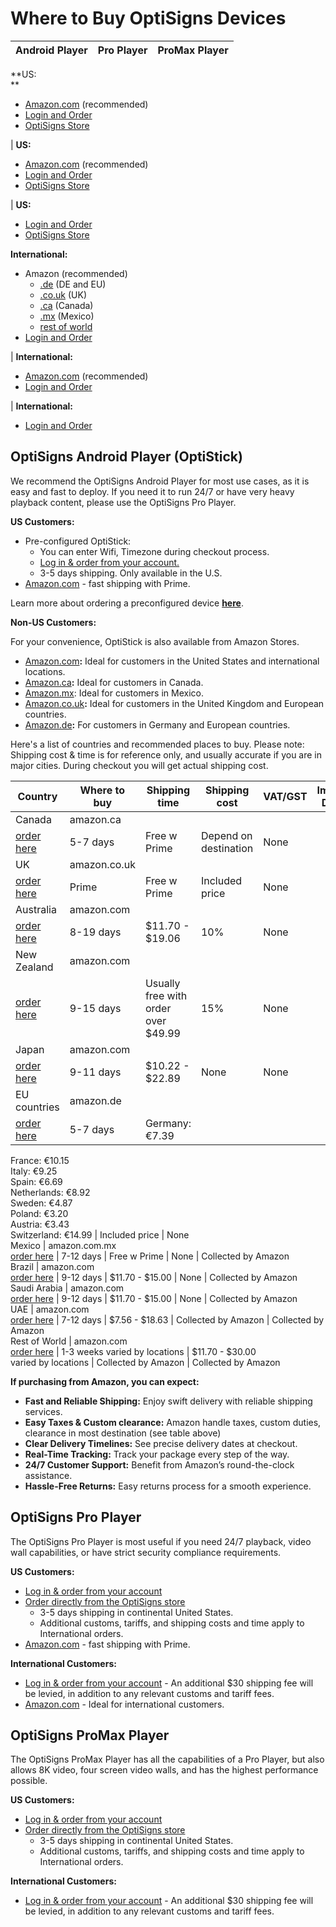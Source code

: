 # Where to Buy OptiSigns Devices

**Android Player** | **Pro Player** | **ProMax Player**  
---|---|---  
**US:  
**

  * [Amazon.com](https://links.optisigns.com/optistick-amazon-us) (recommended)
  * [Login and Order](https://app.optisigns.com/app/s/order-device)
  * [OptiSigns Store](https://shop.optisigns.com/products/optisigns-android-stick-player-2)

|  **US:**

  * [Amazon.com](https://www.amazon.com/dp/B0DXX7YS7M?maas=maas_adg_AC5AAF2ED77206D312A3371F03F33017_afap_abs&ref_=aa_maas&tag=maas) (recommended)
  * [Login and Order](https://app.optisigns.com/app/s/order-device/pro-player)
  * [OptiSigns Store](https://shop.optisigns.com/products/optisigns-digital-signage-player)

|  **US:**

  * [Login and Order](https://app.optisigns.com/app/s/order-device/promax-player)
  * [OptiSigns Store](https://shop.optisigns.com/products/optisigns-promax-signage-player)

  
**International:**

  * Amazon (recommended) 
    * [.de](https://links.optisigns.com/optistick-amazon-de) (DE and EU)
    * [.co.uk](https://links.optisigns.com/optistick-amazon-uk) (UK)
    * [.ca](https://links.optisigns.com/optistick-amazon-ca) (Canada)
    * [.mx](https://links.optisigns.com/optistick-amazon-mx) (Mexico)
    * [rest of world](https://links.optisigns.com/optistick-amazon-us)
  * [Login and Order](https://app.optisigns.com/app/s/order-device)

|  **International:**

  * [Amazon.com](https://www.amazon.com/dp/B0DXX7YS7M?maas=maas_adg_AC5AAF2ED77206D312A3371F03F33017_afap_abs&ref_=aa_maas&tag=maas) (recommended)
  * [Login and Order](https://app.optisigns.com/app/s/order-device/pro-player)

|  **International:**

  * [Login and Order](https://app.optisigns.com/app/s/order-device/promax-player)

  
  
##

## OptiSigns Android Player (OptiStick)

We recommend the OptiSigns Android Player for most use cases, as it is easy
and fast to deploy. If you need it to run 24/7 or have very heavy playback
content, please use the OptiSigns Pro Player.

**US Customers:**

  * Pre-configured OptiStick: 
    * You can enter Wifi, Timezone during checkout process. 
    * [Log in & order from your account.](https://app.optisigns.com/app/s/order-device)
    * 3-5 days shipping. Only available in the U.S.
  * [Amazon.com](https://links.optisigns.com/optistick-amazon-us) \- fast shipping with Prime.

Learn more about ordering a preconfigured device
**[here](https://support.optisigns.com/hc/en-us/articles/31960461758611)**.

**Non-US Customers:**

For your convenience, OptiStick is also available from Amazon Stores.

  * [Amazon.com](https://links.optisigns.com/optistick-amazon-us)**:** Ideal for customers in the United States and international locations.
  * [Amazon.ca](https://links.optisigns.com/optistick-amazon-ca)**:** Ideal for customers in Canada.
  * [Amazon.mx](https://links.optisigns.com/optistick-amazon-mx): Ideal for customers in Mexico.
  * [Amazon.co.uk](https://links.optisigns.com/optistick-amazon-uk)**:** Ideal for customers in the United Kingdom and European countries.
  * [Amazon.de](https://links.optisigns.com/optistick-amazon-de)**:** For customers in Germany and European countries.

Here's a list of countries and recommended places to buy. Please note:
Shipping cost & time is for reference only, and usually accurate if you are in
major cities. During checkout you will get actual shipping cost.

**Country** | **Where to buy** | **Shipping time** | **Shipping cost** | **VAT/GST** | **Import Duty**  
---|---|---|---|---|---  
Canada | amazon.ca  
[order here](https://links.optisigns.com/optistick-amazon-ca) | 5-7 days | Free w Prime | Depend on destination | None  
UK | amazon.co.uk  
[order here](https://links.optisigns.com/optistick-amazon-uk) | Prime | Free w Prime | Included price | None  
Australia | amazon.com  
[order here](https://links.optisigns.com/optistick-amazon-us) | 8-19 days | $11.70 - $19.06 | 10% | None  
New Zealand | amazon.com  
[order here](https://links.optisigns.com/optistick-amazon-us) | 9-15 days | Usually free with order over $49.99 | 15% | None  
Japan | amazon.com  
[order here](https://links.optisigns.com/optistick-amazon-us) | 9-11 days | $10.22 - $22.89 | None | None  
EU countries | amazon.de  
[order here](https://links.optisigns.com/optistick-amazon-de) | 5-7 days | Germany: €7.39  
France: €10.15  
Italy: €9.25  
Spain: €6.69  
Netherlands: €8.92  
Sweden: €4.87  
Poland: €3.20  
Austria: €3.43  
Switzerland: €14.99 | Included price | None  
Mexico | amazon.com.mx  
[order here](https://links.optisigns.com/optistick-amazon-mx) | 7-12 days | Free w Prime | None | Collected by Amazon  
Brazil | amazon.com  
[order here](https://links.optisigns.com/optistick-amazon-us) | 9-12 days | $11.70 - $15.00 | None | Collected by Amazon  
Saudi Arabia | amazon.com  
[order here](https://links.optisigns.com/optistick-amazon-us) | 9-12 days | $11.70 - $15.00 | None | Collected by Amazon  
UAE | amazon.com  
[order here](https://links.optisigns.com/optistick-amazon-us) | 7-12 days | $7.56 - $18.63 | Collected by Amazon | Collected by Amazon  
Rest of World | amazon.com  
[order here](https://links.optisigns.com/optistick-amazon-us) | 1-3 weeks varied by locations | $11.70 - $30.00  
varied by locations | Collected by Amazon | Collected by Amazon  
  
**If purchasing from Amazon, you can expect:**

  * **Fast and Reliable Shipping:** Enjoy swift delivery with reliable shipping services.
  * **Easy Taxes & Custom clearance:** Amazon handle taxes, custom duties, clearance in most destination (see table above)
  * **Clear Delivery Timelines:** See precise delivery dates at checkout.
  * **Real-Time Tracking:** Track your package every step of the way.
  * **24/7 Customer Support:** Benefit from Amazon’s round-the-clock assistance.
  * **Hassle-Free Returns:** Easy returns process for a smooth experience.

## OptiSigns Pro Player

The OptiSigns Pro Player is most useful if you need 24/7 playback, video wall
capabilities, or have strict security compliance requirements.

**US Customers:**

  * [Log in & order from your account](https://app.optisigns.com/app/s/order-device/pro-player)
  * [Order directly from the OptiSigns store](https://shop.optisigns.com/products/optisigns-digital-signage-player)
    * 3-5 days shipping in continental United States.
    * Additional customs, tariffs, and shipping costs and time apply to International orders.
  * [Amazon.com](https://www.amazon.com/OptiSigns-Pro-Digital-Signage-Player/dp/B0DXX7YS7M?crid=2OT0AP20QNSJ3&dib=eyJ2IjoiMSJ9.YdGPuMqNiZdZ9H4sJGaqPh7cIYl_UjOs7mU-_pf5IvbGjHj071QN20LucGBJIEps.U1EgAL-eftuWnkNMS6MqGXSOT89Rc6aCJb-BB1ssvzg&dib_tag=se&keywords=OptiSigns+Pro+Player&qid=1747238121&sprefix=optisigns+pro+play%2Caps%2C123&sr=8-1) \- fast shipping with Prime.

**International Customers:**

  * [Log in & order from your account](https://app.optisigns.com/app/s/order-device/pro-player) \- An additional $30 shipping fee will be levied, in addition to any relevant customs and tariff fees.
  * [Amazon.com](https://www.amazon.com/OptiSigns-Pro-Digital-Signage-Player/dp/B0DXX7YS7M?crid=2OT0AP20QNSJ3&dib=eyJ2IjoiMSJ9.YdGPuMqNiZdZ9H4sJGaqPh7cIYl_UjOs7mU-_pf5IvbGjHj071QN20LucGBJIEps.U1EgAL-eftuWnkNMS6MqGXSOT89Rc6aCJb-BB1ssvzg&dib_tag=se&keywords=OptiSigns+Pro+Player&qid=1747238121&sprefix=optisigns+pro+play%2Caps%2C123&sr=8-1) \- Ideal for international customers.

## OptiSigns ProMax Player

The OptiSigns ProMax Player has all the capabilities of a Pro Player, but also
allows 8K video, four screen video walls, and has the highest performance
possible.

**US Customers:**

  * [Log in & order from your account](https://app.optisigns.com/app/s/order-device/promax-player)
  * [Order directly from the OptiSigns store](https://shop.optisigns.com/products/optisigns-promax-signage-player)
    * 3-5 days shipping in continental United States.
    * Additional customs, tariffs, and shipping costs and time apply to International orders.

**International Customers:**

  * [Log in & order from your account](https://app.optisigns.com/app/s/order-device/promax-player) \- An additional $30 shipping fee will be levied, in addition to any relevant customs and tariff fees.

